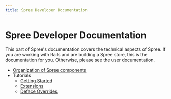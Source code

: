 ```yaml
---
title: Spree Developer Documentation 
---
```


# Spree Developer Documentation

This part of Spree's documentation covers the technical aspects of Spree. If you
are working with Rails and are building a Spree store, this is the documentation
for you. Otherwise, please see the user documentation.

* [Organization of Spree components](/developer/overview/organization/)
* Tutorials
  * [Getting Started](/developer/tutorial/getting_started/)
  * [Extensions](/developer/tutorial/extensions/)
  * [Deface Overrides](/developer/tutorial/deface_overrides/)
